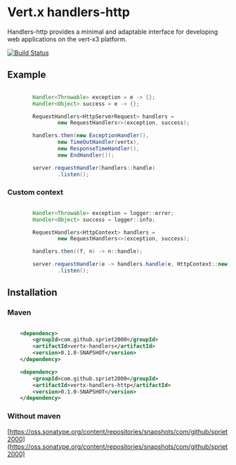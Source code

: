 # Vert.x handlers-http

Handlers-http provides a minimal and adaptable interface for developing web applications on the vert-x3 platform.

[![Build Status](https://travis-ci.org/spriet2000/vertx-handlers-http.svg?branch=master)](https://travis-ci.org/spriet2000/vertx-handlers-http)

## Example

```java 

        Handler<Throwable> exception = e -> {};
        Handler<Object> success = e -> {};

        RequestHandlers<HttpServerRequest> handlers =
                new RequestHandlers<>(exception, success);

        handlers.then(new ExceptionHandler(),
                new TimeOutHandler(vertx),
                new ResponseTimeHandler(),
                new EndHandler());

        server.requestHandler(handlers::handle)
                .listen();

```
### Custom context

```java 

        Handler<Throwable> exception = logger::error;
        Handler<Object> success = logger::info;

        RequestHandlers<HttpContext> handlers =
                new RequestHandlers<>(exception, success);

        handlers.then((f, n) -> n::handle);

        server.requestHandler(e -> handlers.handle(e, HttpContext::new))
                .listen();

```

## Installation

### Maven

```xml

    <dependency>
        <groupId>com.github.spriet2000</groupId>
        <artifactId>vertx-handlers</artifactId>
        <version>0.1.0-SNAPSHOT</version>
    </dependency>

    <dependency>
        <groupId>com.github.spriet2000</groupId>
        <artifactId>vertx-handlers-http</artifactId>
        <version>0.1.0-SNAPSHOT</version>
    </dependency>

```

### Without maven

[https://oss.sonatype.org/content/repositories/snapshots/com/github/spriet2000](https://oss.sonatype.org/content/repositories/snapshots/com/github/spriet2000)
